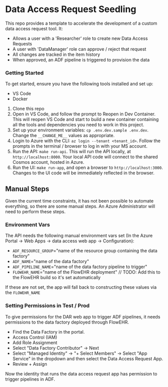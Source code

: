 # Data Access Request Seedling

This repo provides a template to accelerate the development of a custom data access request tool. It:
- Allows a user with a 'Researcher' role to create new Data Access Requests
- A user with 'DataManager' role can approve / reject that request
- All changes are tracked in the item history
- When approved, an ADF pipeline is triggered to provision the data

### Getting Started
To get started, ensure you have the following tools installed and set up:
- VS Code
- Docker

1. Clone this repo
1. Open in VS Code, and follow the prompt to Reopen in Dev Container. This will reopen VS Code and start to build a new container containing all the tools and dependencies you need to work in this project.
1. Set up your environment variables: `cp .env.dev.sample .env.dev`. Change the `__CHANGE_ME__` values as appropriate.
1. Login to Azure with the CLI: `az login --tenant <tenant_id>`. Follow the prompts in the terminal / browser to log in with your MS account.
1. Run the API: `make run-api`. This will run the API locally, at `http://localhost:8000`. Your local API code will connect to the shared Cosmos account, hosted in Azure.
1. Run the UI: `make run-app`, and open a browser to `http://localhost:3000`. Changes to the UI code will be immediately reflected in the browser.


## Manual Steps
Given the current time constraints, it has not been possible to automate everything, so there are some manual steps. An Azure Administrator will need to perform these steps.

### Environment Vars
The API needs the following manual environment vars set (In the Azure Portal -> Web Apps -> data access web app -> Configuration):
- `ADF_RESOURCE_GROUP`="name of the resource group containing the data factory"
- `ADF_NAME`="name of the data factory"
- `ADF_PIPELINE_NAME`="name of the data factory pipeline to trigger"
- `FLOWEHR_NAME`="name of the FlowEHR deployment" // TODO: Add this to the FlowEHR build so it's set automatically

If these are not set, the app will fall back to constructing these values via the `FLOWEHR_NAME`

### Setting Permissions in Test / Prod
To give permissions for the DAR web app to trigger ADF pipelines, it needs permissions to the data factory deployed through FlowEHR.
- Find the Data Factory in the portal.
- Access Control (IAM)
- Add Role Assignment
- Select "Data Factory Contributor" -> Next
- Select "Managed Identity" -> "+ Select Members" -> Select "App Service" in the dropdown and then select the Data Access Request App.
- Review + Assign

Now the identity that runs the data access request app has permission to trigger pipelines in ADF.

